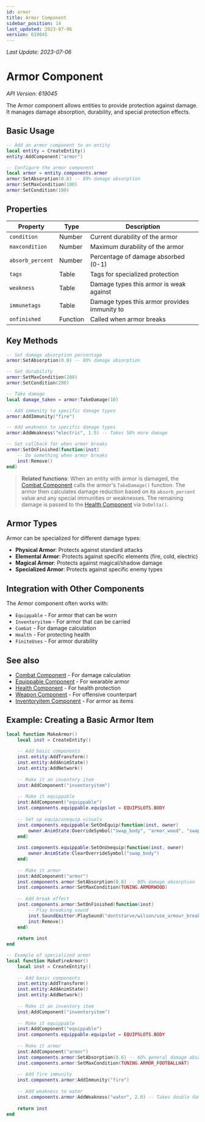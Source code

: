 ```yaml
---
id: armor
title: Armor Component
sidebar_position: 14
last_updated: 2023-07-06
version: 619045
---
```

*Last Update: 2023-07-06*
# Armor Component

*API Version: 619045*

The Armor component allows entities to provide protection against damage. It manages damage absorption, durability, and special protection effects.

## Basic Usage

```lua
-- Add an armor component to an entity
local entity = CreateEntity()
entity:AddComponent("armor")

-- Configure the armor component
local armor = entity.components.armor
armor:SetAbsorption(0.8) -- 80% damage absorption
armor:SetMaxCondition(100)
armor:SetCondition(100)
```

## Properties

| Property | Type | Description |
|----------|------|-------------|
| `condition` | Number | Current durability of the armor |
| `maxcondition` | Number | Maximum durability of the armor |
| `absorb_percent` | Number | Percentage of damage absorbed (0-1) |
| `tags` | Table | Tags for specialized protection |
| `weakness` | Table | Damage types this armor is weak against |
| `immunetags` | Table | Damage types this armor provides immunity to |
| `onfinished` | Function | Called when armor breaks |

## Key Methods

```lua
-- Set damage absorption percentage
armor:SetAbsorption(0.8) -- 80% damage absorption

-- Set durability
armor:SetMaxCondition(200)
armor:SetCondition(200)

-- Take damage
local damage_taken = armor:TakeDamage(10)

-- Add immunity to specific damage types
armor:AddImmunity("fire")

-- Add weakness to specific damage types
armor:AddWeakness("electric", 1.5) -- Takes 50% more damage

-- Set callback for when armor breaks
armor:SetOnFinished(function(inst)
    -- Do something when armor breaks
    inst:Remove()
end)
```

> **Related functions**: When an entity with armor is damaged, the [Combat Component](combat.md) calls the armor's `TakeDamage()` function. The armor then calculates damage reduction based on its `absorb_percent` value and any special immunities or weaknesses. The remaining damage is passed to the [Health Component](health.md) via `DoDelta()`.

## Armor Types

Armor can be specialized for different damage types:

- **Physical Armor**: Protects against standard attacks
- **Elemental Armor**: Protects against specific elements (fire, cold, electric)
- **Magical Armor**: Protects against magical/shadow damage
- **Specialized Armor**: Protects against specific enemy types

## Integration with Other Components

The Armor component often works with:

- `Equippable` - For armor that can be worn
- `Inventoryitem` - For armor that can be carried
- `Combat` - For damage calculation
- `Health` - For protecting health
- `FiniteUses` - For armor durability

## See also

- [Combat Component](combat.md) - For damage calculation
- [Equippable Component](equippable.md) - For wearable armor
- [Health Component](health.md) - For health protection
- [Weapon Component](weapon.md) - For offensive counterpart
- [Inventoryitem Component](other-components.md) - For armor as items

## Example: Creating a Basic Armor Item

```lua
local function MakeArmor()
    local inst = CreateEntity()
    
    -- Add basic components
    inst.entity:AddTransform()
    inst.entity:AddAnimState()
    inst.entity:AddNetwork()
    
    -- Make it an inventory item
    inst:AddComponent("inventoryitem")
    
    -- Make it equippable
    inst:AddComponent("equippable")
    inst.components.equippable.equipslot = EQUIPSLOTS.BODY
    
    -- Set up equip/unequip visuals
    inst.components.equippable:SetOnEquip(function(inst, owner)
        owner.AnimState:OverrideSymbol("swap_body", "armor_wood", "swap_body")
    end)
    
    inst.components.equippable:SetOnUnequip(function(inst, owner)
        owner.AnimState:ClearOverrideSymbol("swap_body")
    end)
    
    -- Make it armor
    inst:AddComponent("armor")
    inst.components.armor:SetAbsorption(0.8) -- 80% damage absorption
    inst.components.armor:SetMaxCondition(TUNING.ARMORWOOD)
    
    -- Add break effect
    inst.components.armor:SetOnFinished(function(inst)
        -- Play breaking sound
        inst.SoundEmitter:PlaySound("dontstarve/wilson/use_armour_break")
        inst:Remove()
    end)
    
    return inst
end

-- Example of specialized armor
local function MakeFireArmor()
    local inst = CreateEntity()
    
    -- Add basic components
    inst.entity:AddTransform()
    inst.entity:AddAnimState()
    inst.entity:AddNetwork()
    
    -- Make it an inventory item
    inst:AddComponent("inventoryitem")
    
    -- Make it equippable
    inst:AddComponent("equippable")
    inst.components.equippable.equipslot = EQUIPSLOTS.BODY
    
    -- Make it armor
    inst:AddComponent("armor")
    inst.components.armor:SetAbsorption(0.6) -- 60% general damage absorption
    inst.components.armor:SetMaxCondition(TUNING.ARMOR_FOOTBALLHAT)
    
    -- Add fire immunity
    inst.components.armor:AddImmunity("fire")
    
    -- Add weakness to water
    inst.components.armor:AddWeakness("water", 2.0) -- Takes double damage from water
    
    return inst
end
